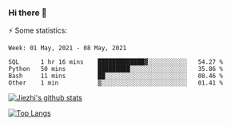 ### Hi there 👋

⚡ Some statistics:

<!--START_SECTION:waka-->
```text
Week: 01 May, 2021 - 08 May, 2021

SQL      1 hr 16 mins    █████████████▓░░░░░░░░░░░   54.27 % 
Python   50 mins         █████████░░░░░░░░░░░░░░░░   35.86 % 
Bash     11 mins         ██░░░░░░░░░░░░░░░░░░░░░░░   08.46 % 
Other    1 min           ▒░░░░░░░░░░░░░░░░░░░░░░░░   01.41 % 
```
<!--END_SECTION:waka-->

[![Jiezhi's github stats](https://github-readme-stats.vercel.app/api?username=Jiezhi&show_icons=true)](https://github.com/Jiezhi/github-readme-stats)

[![Top Langs](https://github-readme-stats.vercel.app/api/top-langs/?username=Jiezhi&hide=javascript,html)](https://github.com/Jiezhi/github-readme-stats)
<!--
**Jiezhi/Jiezhi** is a ✨ _special_ ✨ repository because its `README.md` (this file) appears on your GitHub profile.

Here are some ideas to get you started:

- 🔭 I’m currently working on ...
- 🌱 I’m currently learning ...
- 👯 I’m looking to collaborate on ...
- 🤔 I’m looking for help with ...
- 💬 Ask me about ...
- 📫 How to reach me: ...
- 😄 Pronouns: ...
- ⚡ Fun fact: ...
-->

